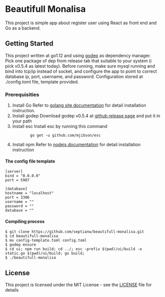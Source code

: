 # Beautifull Monalisa

This project is simple app about register user using React as front end and Go as a backend.

## Getting Started

This project written at go1.12 and using [godep]("https://github.com/golang/dep") as dependency manager.
Pick one package of dep from release tab that suitable to your system (i pick v0.5.4 as latest today).
Before running, make sure mysql running and bind into tcp/ip instead of socket, and configure the app
to point to correct database ip, port, username, and password. Configuration stored at ./config.toml file, template provided.

### Prerequisities

1. Install Go
   Refer to [golang site documentation]("https://golang.org/") for detail installation instruction.
2. Install godep
   Download godep v0.5.4 at [github release page]("https://github.com/golang/dep/releases") and put it in your path
3. Install esc
   Install esc by running this command
   ```
           go get -u github.com/mjibson/esc
   ```
4. Install npm
   Refer to [nodejs documentation]("https://nodejs.org/en/download/") for detail installation instruction

#### The config file template
```
[server]
bind = "0.0.0.0"
port = 5987

[database]
hostname = "localhost"
port = 3306
username = ""
password = ""
database = ""
```

#### Compiling process
```
$ git clone https://github.com/septianw/beautifull-monalisa.git
$ cd beautifull-monalisa
$ mv config-template.toml config.toml
$ godep ensure
$ cd ui; npm run build; cd ../; esc -prefix $(pwd)/ui/build -o static.go $(pwd)/ui/build; go build;
$ ./beautifull-monalisa
```

## License

This project is licensed under the MIT License - see the [LICENSE](LICENSE) file for details

